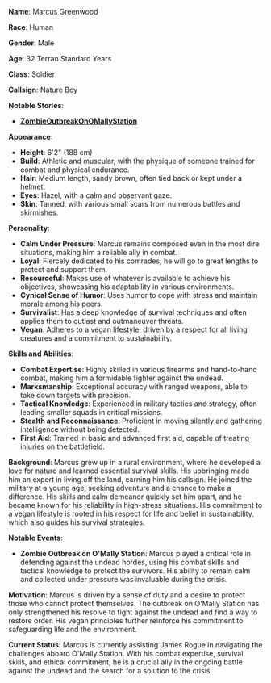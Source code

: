**Name**: Marcus Greenwood

**Race**: Human

**Gender**: Male

**Age**: 32 Terran Standard Years

**Class**: Soldier

**Callsign**: Nature Boy

**Notable Stories**:

- **[ZombieOutbreakOnOMallyStation](ZombieOutbreakOnOMallyStation.md)**

**Appearance**:

- **Height**: 6'2" (188 cm)
- **Build**: Athletic and muscular, with the physique of someone trained for combat and physical endurance.
- **Hair**: Medium length, sandy brown, often tied back or kept under a helmet.
- **Eyes**: Hazel, with a calm and observant gaze.
- **Skin**: Tanned, with various small scars from numerous battles and skirmishes.

**Personality**:

- **Calm Under Pressure**: Marcus remains composed even in the most dire situations, making him a reliable ally in combat.
- **Loyal**: Fiercely dedicated to his comrades, he will go to great lengths to protect and support them.
- **Resourceful**: Makes use of whatever is available to achieve his objectives, showcasing his adaptability in various environments.
- **Cynical Sense of Humor**: Uses humor to cope with stress and maintain morale among his peers.
- **Survivalist**: Has a deep knowledge of survival techniques and often applies them to outlast and outmaneuver threats.
- **Vegan**: Adheres to a vegan lifestyle, driven by a respect for all living creatures and a commitment to sustainability.

**Skills and Abilities**:

- **Combat Expertise**: Highly skilled in various firearms and hand-to-hand combat, making him a formidable fighter against the undead.
- **Marksmanship**: Exceptional accuracy with ranged weapons, able to take down targets with precision.
- **Tactical Knowledge**: Experienced in military tactics and strategy, often leading smaller squads in critical missions.
- **Stealth and Reconnaissance**: Proficient in moving silently and gathering intelligence without being detected.
- **First Aid**: Trained in basic and advanced first aid, capable of treating injuries on the battlefield.

**Background**: Marcus grew up in a rural environment, where he developed a love for nature and learned essential survival skills. His upbringing made him an expert in living off the land, earning him his callsign. He joined the military at a young age, seeking adventure and a chance to make a difference. His skills and calm demeanor quickly set him apart, and he became known for his reliability in high-stress situations. His commitment to a vegan lifestyle is rooted in his respect for life and belief in sustainability, which also guides his survival strategies.

**Notable Events**:

- **Zombie Outbreak on O'Mally Station**: Marcus played a critical role in defending against the undead hordes, using his combat skills and tactical knowledge to protect the survivors. His ability to remain calm and collected under pressure was invaluable during the crisis.

**Motivation**: Marcus is driven by a sense of duty and a desire to protect those who cannot protect themselves. The outbreak on O'Mally Station has only strengthened his resolve to fight against the undead and find a way to restore order. His vegan principles further reinforce his commitment to safeguarding life and the environment.

**Current Status**: Marcus is currently assisting James Rogue in navigating the challenges aboard O'Mally Station. With his combat expertise, survival skills, and ethical commitment, he is a crucial ally in the ongoing battle against the undead and the search for a solution to the crisis.